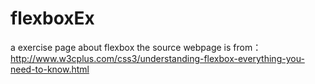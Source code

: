 # flexboxEx
a exercise page about flexbox
the source webpage is from：http://www.w3cplus.com/css3/understanding-flexbox-everything-you-need-to-know.html
